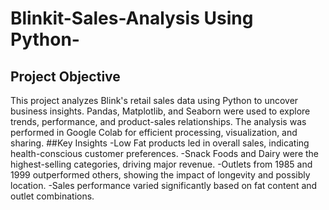 # Blinkit-Sales-Analysis Using Python-
## Project Objective
 This project analyzes Blink's retail sales data using Python to uncover business insights.
Pandas, Matplotlib, and Seaborn were used to explore trends, performance, and product-sales relationships.
The analysis was performed in Google Colab for efficient processing, visualization, and sharing.
##Key Insights
-Low Fat products led in overall sales, indicating health-conscious customer preferences.
-Snack Foods and Dairy were the highest-selling categories, driving major revenue.
-Outlets from 1985 and 1999 outperformed others, showing the impact of longevity and possibly location.
-Sales performance varied significantly based on fat content and outlet combinations.




